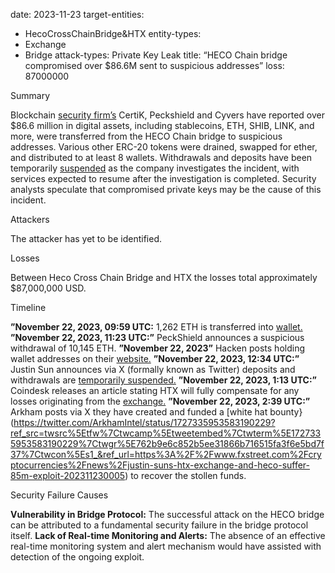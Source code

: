 date: 2023-11-23
target-entities: 
   - HecoCrossChainBridge&HTX
entity-types:  
   - Exchange
   - Bridge
attack-types: Private Key Leak
title: “HECO Chain bridge compromised over $86.6M sent to suspicious addresses”
loss: 87000000

Summary

Blockchain [security firm’s](https://blockworks.co/news/htx-hack-ethereum-crypto-assets) CertiK, Peckshield and Cyvers have reported over $86.6 million in digital assets, including stablecoins, ETH, SHIB, LINK, and more, were transferred from the HECO Chain bridge to suspicious addresses. Various other ERC-20 tokens were drained, swapped for ether, and distributed to at least 8 wallets. Withdrawals and deposits have been temporarily [suspended](https://cointelegraph.com/news/heco-chain-bridge-hack-86-million-lost) as the company investigates the incident, with services expected to resume after the investigation is completed. Security analysts speculate that compromised private keys may be the cause of this incident.

Attackers

The attacker has yet to be identified. 

Losses

Between Heco Cross Chain Bridge and HTX the losses total approximately $87,000,000 USD.

Timeline

**”November 22, 2023,  09:59 UTC:** 1,262 ETH is transferred into [wallet.](https://etherscan.io/tx/0xbb6fe88427c2f3bc179075109d47a805dcfedab0e475eaca0d979311873e131b)  
**”November 22, 2023, 11:23 UTC:”** PeckShield announces a suspicious withdrawal of 10,145 ETH. 
**”November 22, 2023”** Hacken posts holding wallet addresses on their [website.](https://hacken.io/insights/heco-bridge-hack-explained/)
**”November 22, 2023, 12:34 UTC:”** Justin Sun announces via X (formally known as Twitter) deposits and withdrawals are [temporarily suspended.](https://twitter.com/justinsuntron/status/1727304656622326180) 
**”November 22, 2023, 1:13 UTC:”** Coindesk releases an article stating HTX will fully compensate for any losses originating from the [exchange.](https://www.coindesk.com/tech/2023/11/22/justin-sun-confirms-htx-heco-chain-exploited-after-100m-in-suspicious-transfers/)
**”November 22, 2023, 2:39 UTC:”** Arkham posts via X they have created and funded a [white hat bounty}(https://twitter.com/ArkhamIntel/status/1727335953583190229?ref_src=twsrc%5Etfw%7Ctwcamp%5Etweetembed%7Ctwterm%5E1727335953583190229%7Ctwgr%5E762b9e6c852b5ee31866b716515fa3f6e5bd7f37%7Ctwcon%5Es1_&ref_url=https%3A%2F%2Fwww.fxstreet.com%2Fcryptocurrencies%2Fnews%2Fjustin-suns-htx-exchange-and-heco-suffer-85m-exploit-202311230005) to recover the stollen funds.  

Security Failure Causes

**Vulnerability in Bridge Protocol:** The successful attack on the HECO bridge can be attributed to a fundamental security failure in the bridge protocol itself. 
**Lack of Real-time Monitoring and Alerts:** The absence of an effective real-time monitoring system and alert mechanism would have assisted with detection of the ongoing exploit.
